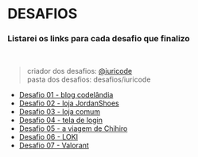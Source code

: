 # DESAFIOS
### Listarei os links para cada desafio que finalizo
<br />

> criador dos desafios: <a href="https://github.com/iuricode">@iuricode</a><br />
> pasta dos desafios: desafios/iuricode
* <a href="https://viniciuscosmome.github.io/desafios/desafios/iuricode/desafio_01/">Desafio 01 - blog codelândia</a>
* <a href="https://viniciuscosmome.github.io/desafios/desafios/iuricode/desafio_02/">Desafio 02 - loja JordanShoes</a>
* <a href="https://viniciuscosmome.github.io/desafios/desafios/iuricode/desafio_03/">Desafio 03 - loja comum</a>
* <a href="https://viniciuscosmome.github.io/desafios/desafios/iuricode/desafio_04/">Desafio 04 - tela de login</a>
* <a href="https://viniciuscosmome.github.io/desafios/desafios/iuricode/desafio_05/">Desafio 05 - a viagem de Chihiro</a>
* <a href="https://viniciuscosmome.github.io/desafios/desafios/iuricode/desafio_06/">Desafio 06 - LOKI</a>
* <a href="https://viniciuscosmome.github.io/desafios/desafios/iuricode/desafio_07/">Desafio 07 - Valorant</a>
